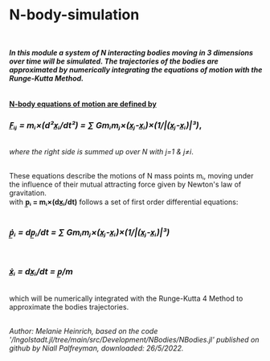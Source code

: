 # N-body-simulation
<br>

***In this module a system of N interacting bodies moving in 3 dimensions over time will be simulated. The trajectories of the bodies are approximated by numerically integrating the equations of motion with the Runge-Kutta Method.***
<br>					
<br>
<ins>
**N-body equations of motion are defined by**
</ins>
<br>
###     &#9;&#9;      *F̲ᵢⱼ = mᵢ×(d²x̲ᵢ/dt²) = ∑ Gmᵢmⱼ×(x̲ⱼ-x̲ᵢ)×(1/|(x̲ⱼ-x̲ᵢ)|³)*,			
<br>*where the right side is summed up over N with j=1 & j≠i*.	

<br>These equations describe the motions of N mass points mᵢ, 
moving under the influence of their mutual attracting force given by Newton's law of gravitation.	
with **p̲ᵢ = mᵢ×(dx̲ᵢ/dt)** follows a set of first order differential equations:				
<br>

###     &#9;&#9;      *ṗ̲ᵢ = dp̲ᵢ/dt = ∑ Gmᵢmⱼ×(x̲ⱼ-x̲ᵢ)×(1/|(x̲ⱼ-x̲ᵢ)|³)*
<br>

###      &#9;&#9;     *ẋ̲ᵢ = dx̲ᵢ/dt = p̲/m*
<br>
which will be numerically integrated with the Runge-Kutta 4 Method to approximate the bodies trajectories.
<br>
<br>

*Author: Melanie Heinrich, based on the code '/Ingolstadt.jl/tree/main/src/Development/NBodies/NBodies.jl' 
published on github by Niall Palfreyman, downloaded: 26/5/2022.* 
